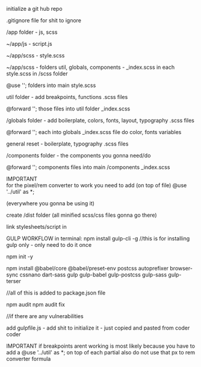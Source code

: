 initialize a git hub repo

.gitignore file for shit to ignore

/app folder - js, scss

~/app/js - script.js

~/app/scss - style.scss

~/app/scss - folders util, globals, components - \_index.scss in each style.scss in /scss folder

@use ''; folders into main style.scss

util folder - add breakpoints,
functions .scss files

@forward ''; those files into util folder \_index.scss

/globals folder - add boilerplate, colors, fonts, layout, typography .scss files

@forward ''; each into globals \_index.scss file
do color, fonts variables

general reset - boilerplate, typography .scss files

/components folder - the components you gonna need/do

@forward ''; components files into main /components \_index.scss

IMPORTANT  
for the pixel/rem converter to work you need to add (on top of file)
@use '../util' as \*;

(everywhere you gonna be using it)

create /dist folder (all minified scss/css files gonna go there)

link stylesheets/script in <head>

GULP WORKFLOW
in terminal:
npm install gulp-cli -g //this is for installing gulp only - only need to do it once

npm init -y

npm install @babel/core @babel/preset-env postcss autoprefixer browser-sync cssnano dart-sass gulp gulp-babel gulp-postcss gulp-sass gulp-terser

//all of this is added to package.json file

npm audit
npm audit fix

//if there are any vulnerabilities

add gulpfile.js - add shit to initialize it - just copied and pasted from coder coder

IMPORTANT
if breakpoints arent working is most likely because you have to add a @use '../util' as \*; on top of each partial
also do not use that px to rem converter formula
